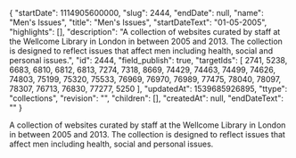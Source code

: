 {
  "startDate": 1114905600000, 
  "slug": 2444, 
  "endDate": null, 
  "name": "Men's Issues", 
  "title": "Men's Issues", 
  "startDateText": "01-05-2005", 
  "highlights": [], 
  "description": "A collection of websites curated by staff at the Wellcome Library in London in between 2005 and 2013. The collection is designed to reflect issues that affect men including health, social and personal issues.", 
  "id": 2444, 
  "field_publish": true, 
  "targetIds": [
    2741, 
    5238, 
    6683, 
    6810, 
    6812, 
    6813, 
    7274, 
    7318, 
    8669, 
    74429, 
    74463, 
    74499, 
    74626, 
    74803, 
    75199, 
    75320, 
    75533, 
    76969, 
    76970, 
    76989, 
    77475, 
    78040, 
    78097, 
    78307, 
    76713, 
    76830, 
    77277, 
    5250
  ], 
  "updatedAt": 1539685926895, 
  "ttype": "collections", 
  "revision": "", 
  "children": [], 
  "createdAt": null, 
  "endDateText": ""
}

A collection of websites curated by staff at the Wellcome Library in London in between 2005 and 2013. The collection is designed to reflect issues that affect men including health, social and personal issues.